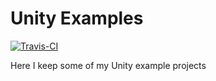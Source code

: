 Unity Examples
==============

[![Travis-CI](https://travis-ci.org/chikkutechie/unityexamples.svg?branch=master)](https://travis-ci.org/chikkutechie/unityexamples)

Here I keep some of my Unity example projects
